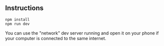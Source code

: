 

## Instructions

```
npm install
npm run dev
```

You can use the "network" dev server running and open it on your phone if your computer is connected to the same internet.
